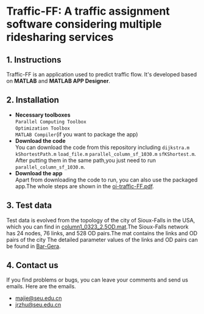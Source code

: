 # Traffic-FF: A traffic assignment software considering multiple ridesharing services
## 1. Instructions
Traffic-FF is an application used to predict traffic flow. It's developed based on **MATLAB** and **MATLAB APP Designer**.
## 2. Installation
* __Necessary toolboxes__  
`Parallel Computing Toolbox`  
`Optimization Toolbox`  
`MATLAB Compiler`(if you want to package the app)
* __Download the code__  
You can download the code from this repository including `dijkstra.m` `kShortestPath.m` `load_file.m` `parallel_column_sf_1030.m` `sfKShortest.m`.
After putting them in the same path,you just need to run `parallel_column_sf_1030.m`.   
* __Download the app__  
Apart from downloading the code to run, you can also use the packaged app.The whole steps are shown in the [oi-traffic-FF.pdf](./oi-Traffic-FF.pdf).
## 3. Test data
Test data is evolved from the topology of the city of Sioux-Falls in the USA, which you can find in [column1_0323_2.5OD.mat](./column1_0323_2.5OD.mat).The Sioux-Falls network has 24 nodes, 76 links, and 528 OD pairs.The mat contains the links and OD pairs of the city
The detailed parameter values of the links and OD pairs can be found in [Bar-Gera](https://github.com/Gerald-Development/Barista-Gerald).
## 4. Contact us 
If you find problems or bugs, you can leave your comments and send us emails. Here are the emails.
* majie@seu.edu.cn
* jrzhu@seu.edu.cn
